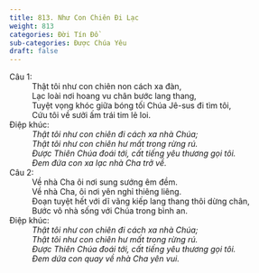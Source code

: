 ```yaml
---
title: 813. Như Con Chiên Đi Lạc
weight: 813
categories: Đời Tín Đồ
sub-categories: Được Chúa Yêu
draft: false
---
```

<dl><dt>Câu 1:</dt><dd data-verse="1">Thật tôi như con chiên non cách xa đàn, <br/>Lạc loài nơi hoang vu chân bước lang thang, <br/>Tuyệt vọng khóc giữa bóng tối Chúa Jê-sus đi tìm tôi, <br/>Cứu tôi về sưởi ấm trái tim lẻ loi. </dd><dt>Điệp khúc:</dt><dd data-chorus="1"><em>Thật tôi như con chiên đi cách xa nhà Chúa; <br/>Thật tôi như con chiên hư mất trong rừng rú. <br/>Được Thiên Chúa đoái tới, cất tiếng yêu thương gọi tôi. <br/>Đem đứa con xa lạc nhà Cha trở về. </em></dd><dt>Câu 2:</dt><dd data-verse="2">Về nhà Cha ôi nơi sung sướng êm đềm. <br/>Về nhà Cha, ôi nơi yên nghỉ thiêng liêng. <br/>Đoạn tuyệt hết với dĩ vãng kiếp lang thang thôi dừng chân, <br/>Bước vô nhà sống với Chúa trong bình an. </dd><dt>Điệp khúc:</dt><dd data-chorus="1"><em>Thật tôi như con chiên đi cách xa nhà Chúa; <br/>Thật tôi như con chiên hư mất trong rừng rú. <br/>Được Thiên Chúa đoái tới, cất tiếng yêu thương gọi tôi. <br/>Đem dứa con quay về nhà Cha yên vui. </em></dd></dl>